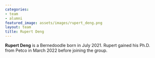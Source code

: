 ```yaml
---
categories:
- team
- alumni
featured_image: assets/images/rupert_deng.png
layout: team
title: Rupert Deng
---
```


**Rupert Deng** is a Bernedoodle born in July 2021. Rupert gained his Ph.D. from Petco in March 2022 before joining the group.  